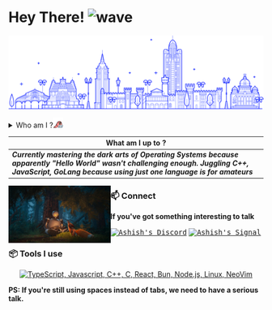 <h1>Hey There! <img alt="wave" src="https://emojis.slackmojis.com/emojis/images/1588177020/8809/wave_hello.gif?1588177020" width="26" style="vertical-align: bottom;"/></h1>

![image](./assets/india.png)

<details>
<summary>Who am I ?<img height="20" width="20" src="./assets/parrot.gif"></summary><br>
  
> ***I'm that dev from India who gets excited about solving problems algorithmically and doing unexpected things by tinkering with programming languages and software. Breaking down problems into small algorithms, coming up with solutions, thinking through logic, and writing code - that's what gets me pumped every day!***

</details>

|  What am I up to ? |
| ------------- | 
| ***Currently mastering the dark arts of Operating Systems because apparently "Hello World" wasn't challenging enough. Juggling C++, JavaScript, GoLang because using just one language is for amateurs***|


<div hignt="40%" width="40%" object-fit="contain">
  <img hignt="40%" width="40%" object-fit="contain" align="left" src="./assets/wild_robot.jpg"/>
</div>


### 📫 Connect

<p><strong>If you've got something interesting to talk</strong></p>

<a href="https://discord.com/channels/@ashudevcodes"><kbd><img align="centre" alt="Ashish's Discord" width="25px" src="https://img.icons8.com/bubbles/50/discord-logo.png"/></a> 
<a href="https://signal.me/#eu/oQPOyJDVfCfjKQGm3y5-qR-VdoWef77dkuCWx_ADMW6m1x3NCYpLvbFoXk6OnKXC"><kbd><img align="centre" alt="Ashish's Signal" width="25px" src="https://uxwing.com/wp-content/themes/uxwing/download/brands-and-social-media/signal-app-icon.png"/></a>


### 📦 Tools I use
<p align="center">
  <a href="#">
    <img style="width:55%" src="https://skillicons.dev/icons?i=ts,js,cpp,c,go,linux,neovim,react,bun,nodejs" alt="TypeScript, Javascript, C++, C, React, Bun, Node.js, Linux, NeoVim">
  </a>
</p>

<p><strong>PS: If you're still using spaces instead of tabs, we need to have a serious talk.</strong></p>
